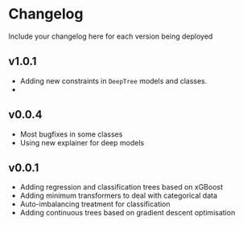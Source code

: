 # Changelog

Include your changelog here for each version being deployed

## v1.0.1
- Adding new constraints in `DeepTree` models and classes.
-

## v0.0.4
- Most bugfixes in some classes
- Using new explainer for deep models

## v0.0.1

- Adding regression and classification trees based on xGBoost
- Adding minimum transformers to deal with categorical data
- Auto-imbalancing treatment for classification
- Adding continuous trees based on gradient descent optimisation
